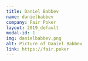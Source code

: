 ```yaml
---
title: Daniel Babbev
name: danielbabbev
company: Fair Poker
layout: 2019_default
modal-id: 1
img: danielbabbev.png
alt: Picture of Daniel Babbev
link: https://fair.poker
---
```

